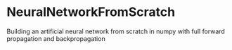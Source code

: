 # NeuralNetworkFromScratch
Building an artificial neural network from scratch in numpy with full forward propagation and backpropagation
